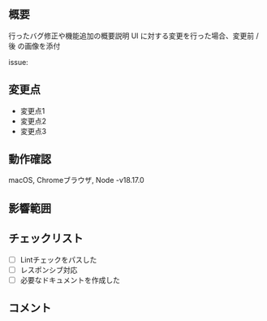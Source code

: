 ## 概要

行ったバグ修正や機能追加の概要説明
UI に対する変更を行った場合、変更前 / 後 の画像を添付

issue: 

## 変更点

- 変更点1
- 変更点2
- 変更点3

## 動作確認

macOS, Chromeブラウザ, Node -v18.17.0


## 影響範囲


## チェックリスト

- [ ] Lintチェックをパスした
- [ ] レスポンシブ対応
- [ ] 必要なドキュメントを作成した

## コメント
